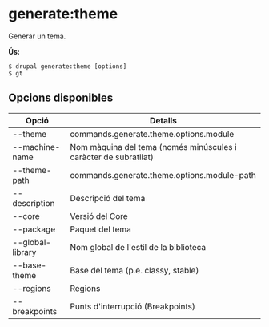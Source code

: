 # generate:theme
Generar un tema.

**Ús:**
```
$ drupal generate:theme [options]
$ gt  
```

## Opcions disponibles
Opció | Detalls
-------|-------------
--theme | commands.generate.theme.options.module
--machine-name | Nom màquina del tema (només minúscules i caràcter de subratllat)
--theme-path | commands.generate.theme.options.module-path
--description | Descripció del tema
--core | Versió del Core
--package | Paquet del tema
--global-library | Nom global de l'estil de la biblioteca
--base-theme | Base del tema (p.e. classy, stable)
--regions | Regions
--breakpoints | Punts d'interrupció (Breakpoints)
